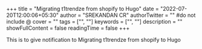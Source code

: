 +++
title = "Migrating t1trendze from shopify to Hugo"
date = "2022-07-20T12:00:06+05:30"
author = "SREKANDAN CR"
authorTwitter = "" #do not include @
cover = ""
tags = ["", ""]
keywords = ["", ""]
description = ""
showFullContent = false
readingTime = false
+++

This is to give notification to Migrating t1trendze from shopify to Hugo